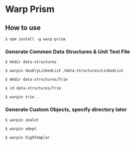 # Warp Prism


## How to use
`$ npm install -g warp-prism`  

### Generate Common Data Structures & Unit Test File    
`$ mkdir data-structures`  

`$ warpin doublyLinkedList /data-structures/LinkedList`  

`$ mkdir data-structures/Trie`

`$ cd data-structures/Trie`  

`$ warpin trie .`  


### Generate Custom Objects, specify directory later
`$ warpin zealot`  

`$ warpin adept`

`$ warpin highTemplar`
